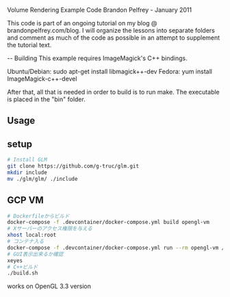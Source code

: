 Volume Rendering Example Code
Brandon Pelfrey - January 2011

This code is part of an ongoing tutorial on my blog @ brandonpelfrey.com/blog.
I will organize the lessons into separate folders and comment as much of the code as possible
in an attempt to supplement the tutorial text.

-- Building
This example requires ImageMagick's C++ bindings. 

Ubuntu/Debian: sudo apt-get install libmagick++-dev
Fedora: yum install ImageMagick-c++-devel

After that, all that is needed in order to build is to run make. The executable is placed in the
"bin" folder.

## Usage
## setup
```bash
# Install GLM
git clone https://github.com/g-truc/glm.git
mkdir include
mv ./glm/glm/ ./include
```

## GCP VM
```bash
# Dockerfileからビルド
docker-compose -f .devcontainer/docker-compose.yml build opengl-vm
# Xサーバーのアクセス権限を与える
xhost local:root
# コンテナ入る
docker-compose -f .devcontainer/docker-compose.yml run --rm opengl-vm /bin/bash
# GUI表示出来るか確認
xeyes
# C++ビルド
./build.sh
```

works on OpenGL 3.3 version